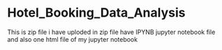 # Hotel_Booking_Data_Analysis
This is zip file i have uploded in zip file have IPYNB jupyter notebook file and also one html file of my jupyter notebook
